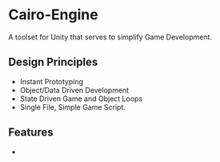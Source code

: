 # Cairo-Engine
A toolset for Unity that serves to simplify Game Development.

## Design Principles
- Instant Prototyping
- Object/Data Driven Development
- State Driven Game and Object Loops
- Single File, Simple Game Script.

## Features
- 
